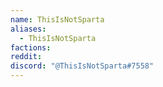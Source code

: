 ```yaml
---
name: ThisIsNotSparta
aliases:
  - ThisIsNotSparta
factions: 
reddit: 
discord: "@ThisIsNotSparta#7558"
---
```

